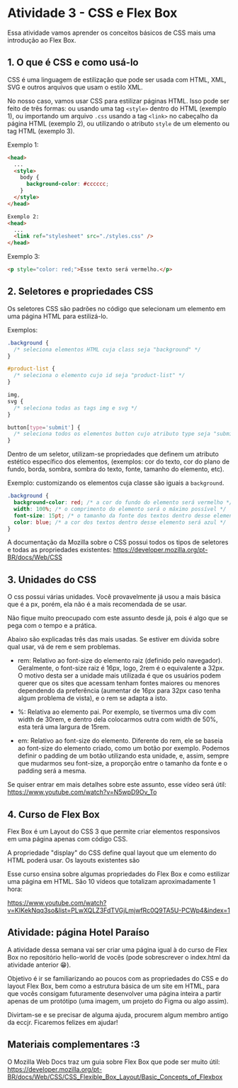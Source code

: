 # Atividade 3 - CSS e Flex Box

Essa atividade vamos aprender os conceitos básicos de CSS mais uma introdução ao Flex Box.

## 1. O que é CSS e como usá-lo

CSS é uma linguagem de estilização que pode ser usada com HTML, XML, SVG e outros arquivos que usam o estilo XML.

No nosso caso, vamos usar CSS para estilizar páginas HTML. Isso pode ser feito de três formas: ou usando uma tag `<style>` dentro do HTML (exemplo 1), ou importando um arquivo `.css` usando a tag `<link>` no cabeçalho da página HTML (exemplo 2), ou utilizando o atributo `style` de um elemento ou tag HTML (exemplo 3).

Exemplo 1:

```html
<head>
  ...
  <style>
    body {
      background-color: #cccccc;
    }
  </style>
</head>

Exemplo 2:
<head>
  ...
  <link ref="stylesheet" src="./styles.css" />
</head>
```

Exemplo 3:

```html
<p style="color: red;">Esse texto será vermelho.</p>
```

## 2. Seletores e propriedades CSS

Os seletores CSS são padrões no código que selecionam um elemento em uma página HTML para estilizá-lo.

Exemplos:

```css
.background {
  /* seleciona elementos HTML cuja class seja "background" */
}

#product-list {
  /* seleciona o elemento cujo id seja "product-list" */
}

img,
svg {
  /* seleciona todas as tags img e svg */
}

button[type='submit'] {
  /* seleciona todos os elementos button cujo atributo type seja "submit" */
}
```

Dentro de um seletor, utilizam-se propriedades que definem um atributo estético específico dos elementos, (exemplos: cor do texto, cor do plano de fundo, borda, sombra, sombra do texto, fonte, tamanho do elemento, etc).

Exemplo: customizando os elementos cuja classe são iguais a `background`.

```css
.background {
  background-color: red; /* a cor do fundo do elemento será vermelho */
  width: 100%; /* o comprimento do elemento será o máximo possível */
  font-size: 15pt; /* o tamanho da fonte dos textos dentro desse elemento será 15pt */
  color: blue; /* a cor dos textos dentro desse elemento será azul */
}
```

A documentação da Mozilla sobre o CSS possui todos os tipos de seletores e todas as propriedades existentes:
https://developer.mozilla.org/pt-BR/docs/Web/CSS

## 3. Unidades do CSS

O  css possui várias unidades. Você provavelmente já usou a mais básica que é a px, porém, ela não é a mais recomendada de se usar.

Não fique muito preocupado com este assunto desde já, pois é algo que se pega com o tempo e a prática.

Abaixo são explicadas três das mais usadas. Se estiver em dúvida sobre qual usar, vá de rem e sem problemas.

- rem: Relativo ao font-size do elemento raiz (definido pelo navegador). Geralmente, o font-size raiz é 16px, logo, 2rem é o equivalente a 32px. O motivo desta ser a unidade mais utilizada é que os usuários podem querer que os sites que acessam tenham fontes maiores ou menores dependendo da preferência (aumentar de 16px para 32px caso tenha algum problema de vista), e o rem se adapta a isto.

- %: Relativa ao elemento pai. Por exemplo, se tivermos uma div com width de 30rem, e dentro dela colocarmos outra com width de 50%, esta terá uma largura de 15rem.

- em: Relativo ao font-size do elemento. Diferente do rem, ele se baseia ao font-size do elemento criado, como um botão por exemplo. Podemos definir o padding de um botão utilizando esta unidade, e, assim, sempre que mudarmos seu font-size, a proporção entre o tamanho da fonte e o padding será a mesma.

Se quiser entrar em mais detalhes sobre este assunto, esse vídeo será útil: https://www.youtube.com/watch?v=N5wpD9Ov_To


## 4. Curso de Flex Box

Flex Box é um Layout do CSS 3 que permite criar elementos responsivos em uma página apenas com código CSS.

A propriedade "display" do CSS define qual layout que um elemento do HTML poderá usar. Os layouts existentes são

Esse curso ensina sobre algumas propriedades do Flex Box e como estilizar uma página em HTML. São 10 vídeos que totalizam aproximadamente 1 hora:

https://www.youtube.com/watch?v=KIKekNqq3so&list=PLwXQLZ3FdTVGjLmjwfRc0Q9TA5U-PCWp4&index=1

## Atividade: página Hotel Paraíso

A atividade dessa semana vai ser criar uma página igual à do curso de Flex Box no repositório hello-world de vocês (pode sobrescrever o index.html da atividade anterior &#128513;).

Objetivo é ir se familiarizando ao poucos com as propriedades do CSS e do layout Flex Box, bem como a estrutura básica de um site em HTML, para que vocês consigam futuramente desenvolver uma página inteira a partir apenas de um protótipo (uma imagem, um projeto do Figma ou algo assim).

Divirtam-se e se precisar de alguma ajuda, procurem algum membro antigo da eccjr. Ficaremos felizes em ajudar!

## Materiais complementares :3

O Mozilla Web Docs traz um guia sobre Flex Box que pode ser muito útil:
https://developer.mozilla.org/pt-BR/docs/Web/CSS/CSS_Flexible_Box_Layout/Basic_Concepts_of_Flexbox
